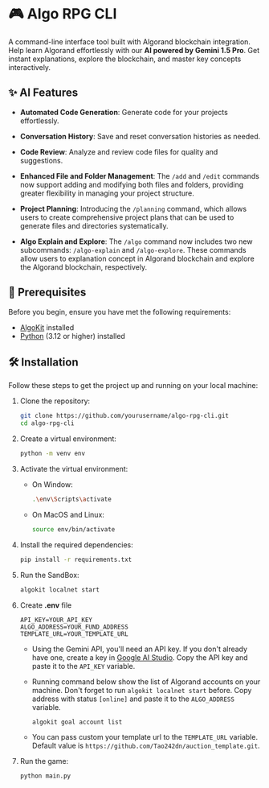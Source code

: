 # 🎮 Algo RPG CLI

A command-line interface tool built with Algorand blockchain integration. Help learn Algorand effortlessly with our <b>AI powered by Gemini 1.5 Pro</b>. Get instant explanations, explore the blockchain, and master key concepts interactively.

## ✨ AI Features

- **Automated Code Generation**: Generate code for your projects effortlessly.

- **Conversation History**: Save and reset conversation histories as needed.

- **Code Review**: Analyze and review code files for quality and suggestions.

- **Enhanced File and Folder Management**: The `/add` and `/edit` commands now support adding and modifying both files and folders, providing greater flexibility in managing your project structure.

- **Project Planning**: Introducing the `/planning` command, which allows users to create comprehensive project plans that can be used to generate files and directories systematically.

- **Algo Explain and Explore**: The `/algo` command now includes two new subcommands: `/algo-explain` and `/algo-explore`. These commands allow users to explanation concept in Algorand blockchain and explore the Algorand blockchain, respectively.
  
## 🔧 Prerequisites

Before you begin, ensure you have met the following requirements:

- [AlgoKit](https://developer.algorand.org/docs/get-started/algokit/#install-algokit) installed
- [Python](https://www.python.org/downloads/) (3.12 or higher) installed
  
## 🛠️ Installation

Follow these steps to get the project up and running on your local machine:

1. Clone the repository:
   ```bash
   git clone https://github.com/yourusername/algo-rpg-cli.git
   cd algo-rpg-cli
   ```

2. Create a virtual environment:
   ```bash
   python -m venv env
   ```

3. Activate the virtual environment:
   - On Window:
     ```bash
     .\env\Scripts\activate
     ```
   - On MacOS and Linux:
     ```bash
     source env/bin/activate
     ```

4. Install the required dependencies:
   ```bash
   pip install -r requirements.txt
   ```

5. Run the SandBox:
   ```bash
   algokit localnet start
   ```

6. Create <b>.env</b> file

   ```env
   API_KEY=YOUR_API_KEY
   ALGO_ADDRESS=YOUR_FUND_ADDRESS
   TEMPLATE_URL=YOUR_TEMPLATE_URL
   ```

   - Using the Gemini API, you'll need an API key. If you don't already have one, create a key in [Google AI Studio](https://aistudio.google.com/app/apikey). Copy the API key and paste it to the `API_KEY` variable.

   - Running command below show the list of Algorand accounts on your machine.  Don't forget to run `algokit localnet start` before. Copy address with status `[online]` and paste it to the `ALGO_ADDRESS` variable.
      ```bash
      algokit goal account list
      ```

   - You can pass custom your template url to the `TEMPLATE_URL` variable. Default value is `https://github.com/Tao242dn/auction_template.git`.

   
7. Run the game:
   ```bash
   python main.py
   ```
